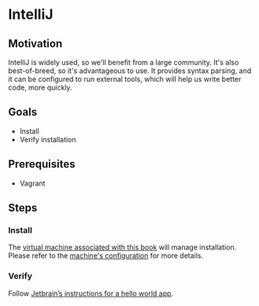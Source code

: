# IntelliJ

## Motivation

IntelliJ is widely used, so we'll benefit from a large community. It's also best-of-breed, so it's advantageous to use. It provides syntax parsing, and it can be configured to run external tools, which will help us write better code, more quickly.

## Goals

* Install
* Verify installation

## Prerequisites

* Vagrant

## Steps

### Install

The [virtual machine associated with this book](tools/vagrant.md) will manage installation. Please refer to the [machine's configuration](../Vagrantfile) for more details.

### Verify

Follow [Jetbrain’s instructions for a hello world app](https://www.jetbrains.com/idea/help/creating-and-running-your-first-java-application.html).